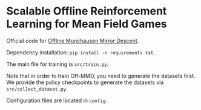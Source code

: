 # Scalable Offline Reinforcement Learning for Mean Field Games

Official code for [Offline Munchausen Mirror Descent](https://arxiv.org/abs/2410.17898).

Dependency installation: ```pip install -r requirements.txt```.

The main file for training is `src/train.py`.

Note that in order to train Off-MMD, you need to generate the datasets first.
We provide the policy checkpoints to generate the datasets via `src/collect_dataset.py`.

Configuration files are located in `config`.

